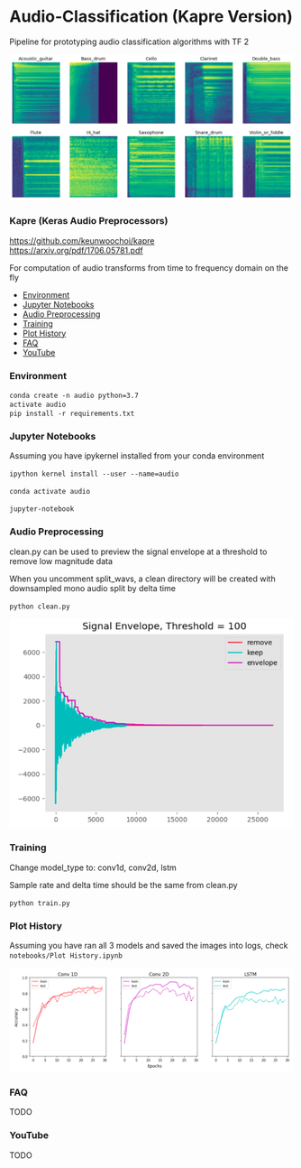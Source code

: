 # Audio-Classification (Kapre Version)

Pipeline for prototyping audio classification algorithms with TF 2

![melspectrogram](docs/mel_spectrograms.png)

### Kapre (Keras Audio Preprocessors)

https://github.com/keunwoochoi/kapre  
https://arxiv.org/pdf/1706.05781.pdf

For computation of audio transforms from time to frequency domain on the fly

<!-- TOC -->

- [Environment](#environment)
- [Jupyter Notebooks](#jupyter-notebooks)
- [Audio Preprocessing](#audio-preprocessing)
- [Training](#training)
- [Plot History](#plot-history)
- [FAQ](#faq)
- [YouTube](#youtube)

<!-- /TOC -->

### Environment

```
conda create -n audio python=3.7
activate audio
pip install -r requirements.txt
```

### Jupyter Notebooks

Assuming you have ipykernel installed from your conda environment

`ipython kernel install --user --name=audio`

`conda activate audio`

`jupyter-notebook`

### Audio Preprocessing

clean.py can be used to preview the signal envelope at a threshold to remove low magnitude data

When you uncomment split_wavs, a clean directory will be created with downsampled mono audio split by delta time

`python clean.py`

![signal envelope](docs/signal_envelope.png)

### Training

Change model_type to: conv1d, conv2d, lstm

Sample rate and delta time should be the same from clean.py

`python train.py`

### Plot History

Assuming you have ran all 3 models and saved the images into logs, check `notebooks/Plot History.ipynb`

![history](docs/model_history.png)

### FAQ

TODO

### YouTube

TODO